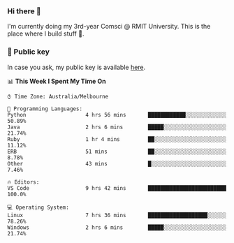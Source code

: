 ### Hi there 👋

I'm currently doing my 3rd-year Comsci @ RMIT University. This is the place where I build stuff 👀. 

### 🔑 Public key

In case you ask, my public key is available [here](https://public.auspham.dev/).

<!--START_SECTION:waka-->
📊 **This Week I Spent My Time On** 

```text
⌚︎ Time Zone: Australia/Melbourne

💬 Programming Languages: 
Python                   4 hrs 56 mins       ████████████░░░░░░░░░░░░░   50.89% 
Java                     2 hrs 6 mins        █████░░░░░░░░░░░░░░░░░░░░   21.74% 
Ruby                     1 hr 4 mins         ██░░░░░░░░░░░░░░░░░░░░░░░   11.12% 
ERB                      51 mins             ██░░░░░░░░░░░░░░░░░░░░░░░   8.78% 
Other                    43 mins             █░░░░░░░░░░░░░░░░░░░░░░░░   7.46%

🔥 Editors: 
VS Code                  9 hrs 42 mins       █████████████████████████   100.0%

💻 Operating System: 
Linux                    7 hrs 36 mins       ███████████████████░░░░░░   78.26% 
Windows                  2 hrs 6 mins        █████░░░░░░░░░░░░░░░░░░░░   21.74%

```


<!--END_SECTION:waka-->

<!--
**rockmanvnx6/rockmanvnx6** is a ✨ _special_ ✨ repository because its `README.md` (this file) appears on your GitHub profile.

Here are some ideas to get you started:

- 🔭 I’m currently working on ...
- 🌱 I’m currently learning ...
- 👯 I’m looking to collaborate on ...
- 🤔 I’m looking for help with ...
- 💬 Ask me about ...
- 📫 How to reach me: ...
- 😄 Pronouns: ...
- ⚡ Fun fact: ...
-->

